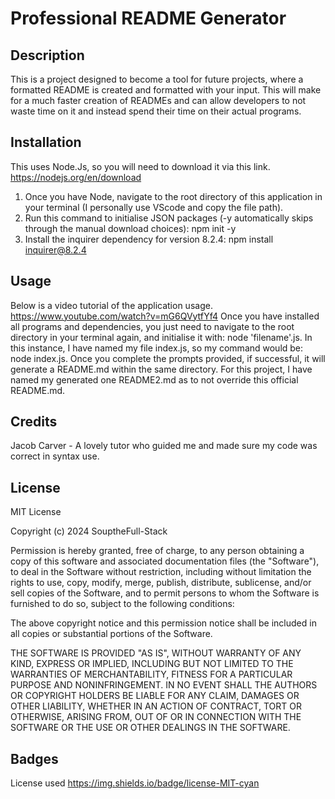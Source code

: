 # Professional README Generator 
        
## Description 
This is a project designed to become a tool for future projects, where a formatted README is created and formatted with your input.
This will make for a much faster creation of READMEs and can allow developers to not waste time on it and instead spend their time on their actual programs.
    
## Installation
This uses Node.Js, so you will need to download it via this link. https://nodejs.org/en/download
1. Once you have Node, navigate to the root directory of this application in your terminal (I personally use VScode and copy the file path).
2. Run this command to initialise JSON packages (-y automatically skips through the manual download choices): npm init -y
3. Install the inquirer dependency for version 8.2.4: npm install inquirer@8.2.4

## Usage
Below is a video tutorial of the application usage.
https://www.youtube.com/watch?v=mG6QVytfYf4
Once you have installed all programs and dependencies, you just need to navigate to the root directory in your terminal again, and initialise it with: node 'filename'.js.
In this instance, I have named my file index.js, so my command would be: node index.js.
Once you complete the prompts provided, if successful, it will generate a README.md within the same directory.
For this project, I have named my generated one README2.md as to not override this official README.md.

## Credits
Jacob Carver - A lovely tutor who guided me and made sure my code was correct in syntax use.

## License
MIT License 

Copyright (c) 2024 SouptheFull-Stack

Permission is hereby granted, free of charge, to any person obtaining a copy of this software and associated documentation files (the "Software"), to deal in the Software without restriction, including without limitation the rights to use, copy, modify, merge, publish, distribute, sublicense, and/or sell copies of the Software, and to permit persons to whom the Software is furnished to do so, subject to the following conditions:

The above copyright notice and this permission notice shall be included in all copies or substantial portions of the Software.

THE SOFTWARE IS PROVIDED "AS IS", WITHOUT WARRANTY OF ANY KIND, EXPRESS OR IMPLIED, INCLUDING BUT NOT LIMITED TO THE WARRANTIES OF MERCHANTABILITY, FITNESS FOR A PARTICULAR PURPOSE AND NONINFRINGEMENT. IN NO EVENT SHALL THE AUTHORS OR COPYRIGHT HOLDERS BE LIABLE FOR ANY CLAIM, DAMAGES OR OTHER LIABILITY, WHETHER IN AN ACTION OF CONTRACT, TORT OR OTHERWISE, ARISING FROM, OUT OF OR IN CONNECTION WITH THE SOFTWARE OR THE USE OR OTHER DEALINGS IN THE SOFTWARE.

## Badges
License used
https://img.shields.io/badge/license-MIT-cyan
